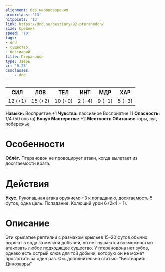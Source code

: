 ```yaml
---
alignment: без мировоззрения
armorclass: '13'
hitpoints: '13'
link: https://dnd.su/bestiary/92-pteranodon/
size: Средний
speed: '10'
tags:
- dnd
- существо
- бестиарий
title: Птеранодон
type: Зверь
cr: '0.25'
cssclasses:
    - dnd
---
```



| СИЛ | ЛОВ | ТЕЛ | ИНТ | МДР | ХАР |
|---|---|---|---|---|---|
| 12 (+1) | 15 (+2) | 10 (+0) | 2 (-4) | 9 (-1) | 5 (-3) |
**Навыки:** Восприятие +1
**Чувства:** пассивное Восприятие 11
**Опасность:** 1/4 (50 опыта)
**Бонус Мастерства:** +2
**Местность Обитания:** горы, луг, побережье


# Особенности
**Облёт.** Птеранодон не провоцирует атаки, когда вылетает из досягаемости врага.


# Действия
**Укус.** Рукопашная атака оружием: +3 к попаданию, досягаемость 5 футов, одна цель. Попадание: Колющий урон 6 (2к4 + 1).


# Описание
Эти крылатые рептилии с размахом крыльев 15–20 футов обычно ныряют в воду за мелкой добычей, но не гнушаются возможностью атаковать любое подходящее существо. У птеранодона нет зубов, однако есть острый клюв для той добычи, которую он не может проглотить за один раз. См. дополнительно статью: "Бестиарий: Динозавры"